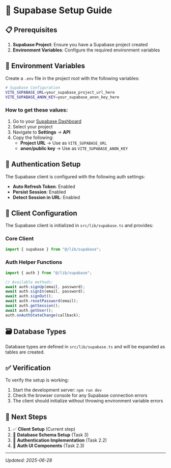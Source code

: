 # 🚀 Supabase Setup Guide

## 📋 Prerequisites

1. **Supabase Project**: Ensure you have a Supabase project created
2. **Environment Variables**: Configure the required environment variables

## 🔧 Environment Variables

Create a `.env` file in the project root with the following variables:

```bash
# Supabase Configuration
VITE_SUPABASE_URL=your_supabase_project_url_here
VITE_SUPABASE_ANON_KEY=your_supabase_anon_key_here
```

### How to get these values:

1. Go to your [Supabase Dashboard](https://app.supabase.com)
2. Select your project
3. Navigate to **Settings** → **API**
4. Copy the following:
   - **Project URL** → Use as `VITE_SUPABASE_URL`
   - **anon/public key** → Use as `VITE_SUPABASE_ANON_KEY`

## 🔐 Authentication Setup

The Supabase client is configured with the following auth settings:

- **Auto Refresh Token**: Enabled
- **Persist Session**: Enabled
- **Detect Session in URL**: Enabled

## 📁 Client Configuration

The Supabase client is initialized in `src/lib/supabase.ts` and provides:

### Core Client

```typescript
import { supabase } from "@/lib/supabase";
```

### Auth Helper Functions

```typescript
import { auth } from "@/lib/supabase";

// Available methods:
await auth.signUp(email, password);
await auth.signIn(email, password);
await auth.signOut();
await auth.resetPassword(email);
await auth.getSession();
await auth.getUser();
auth.onAuthStateChange(callback);
```

## 🗃️ Database Types

Database types are defined in `src/lib/supabase.ts` and will be expanded as tables are created.

## ✅ Verification

To verify the setup is working:

1. Start the development server: `npm run dev`
2. Check the browser console for any Supabase connection errors
3. The client should initialize without throwing environment variable errors

## 🔗 Next Steps

1. ✅ **Client Setup** (Current step)
2. 🔄 **Database Schema Setup** (Task 3)
3. 🔄 **Authentication Implementation** (Task 2.2)
4. 🔄 **Auth UI Components** (Task 2.3)

---

_Updated: 2025-06-28_
